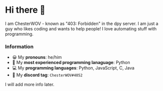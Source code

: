 # Hi there 👋
I am ChesterWOV - known as "403: Forbidden" in the dpy server.
I am just a guy who likes coding and wants to help people!
I love automating stuff with programming.
### Information
- 😀 My **pronouns**: he/him
- 👾 My **most experienced programming lanaguage**: Python
- 💻 My **programming languages**: Python, JavaScript, C, Java
- 💬 My **discord tag**: `ChesterWOV#4052`

I will add more info later.

